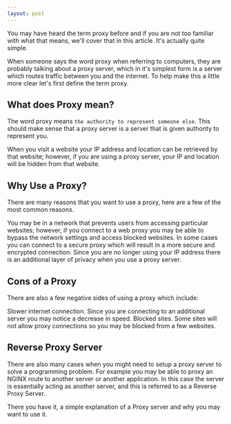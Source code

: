 ```yaml
---
layout: post
---
```







You may have heard the term proxy before and if you are not too familiar with what that means, we'll cover that in this article. It's actually quite simple.

When someone says the word proxy when referring to computers, they are probably talking about a proxy server, which in it's simplest form is a server which routes traffic between you and the internet. To help make this a little more clear let's first define the term proxy.

## What does Proxy mean?
The word proxy means `the authority to represent someone else`. This should make sense that a proxy server is a server that is given authority to represent you.

When you visit a website your IP address and location can be retrieved by that website; however, if you are using a proxy server, your IP and location will be hidden from that website.


## Why Use a Proxy?

There are many reasons that you want to use a proxy, here are a few of the most common reasons.

You may be in a network that prevents users from accessing particular websites; however, if you connect to a web proxy you may be able to bypass the network settings and access blocked websites.
In some cases you can connect to a secure proxy which will result in a more secure and encrypted connection.
Since you are no longer using your IP address there is an additional layer of privacy when you use a proxy server.

## Cons of a Proxy

There are also a few negative sides of using a proxy which include:

Slower internet connection. Since you are connecting to an additional server you may notice a decrease in speed.
Blocked sites. Some sites will not allow proxy connections so you may be blocked from a few websites.

## Reverse Proxy Server

There are also many cases when you might need to setup a proxy server to solve a programming problem. For example you may be able to proxy an NGINX route to another server or another application. In this case the server is essentially acting as another server, and this is referred to as a Reverse Proxy Server.

There you have it, a simple explanation of a Proxy server and why you may want to use it.
